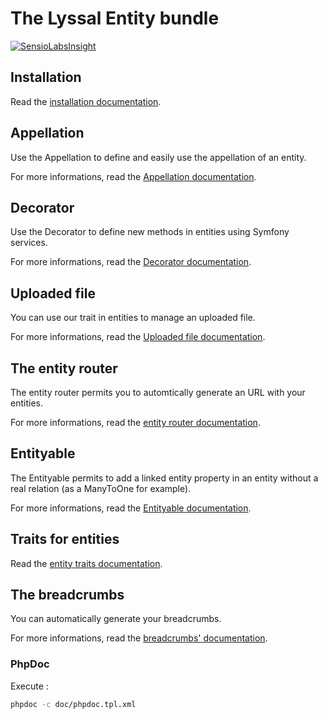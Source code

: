 # The Lyssal Entity bundle

[![SensioLabsInsight](https://insight.sensiolabs.com/projects/385cc3a7-62fd-4af1-8a45-08d3fa598099/small.png)](https://insight.sensiolabs.com/projects/385cc3a7-62fd-4af1-8a45-08d3fa598099)


## Installation

Read the [installation documentation](doc/Installation.md).


## Appellation

Use the Appellation to define and easily use the appellation of an entity.

For more informations, read the [Appellation documentation](doc/Appellation.md).


## Decorator

Use the Decorator to define new methods in entities using Symfony services.

For more informations, read the [Decorator documentation](doc/Decorator.md).


## Uploaded file

You can use our trait in entities to manage an uploaded file.

For more informations, read the [Uploaded file documentation](doc/UploadedFile.md).


## The entity router

The entity router permits you to automtically generate an URL with your entities.

For more informations, read the [entity router documentation](doc/EntityRouter.md).


## Entityable

The Entityable permits to add a linked entity property in an entity without a real relation (as a ManyToOne for example).

For more informations, read the [Entityable documentation](doc/Entityable.md).


## Traits for entities

Read the [entity traits documentation](doc/EntityTraits.md).


## The breadcrumbs

You can automatically generate your breadcrumbs.

For more informations, read the [breadcrumbs' documentation](doc/Breadcrumbs.md).


### PhpDoc

Execute :

```sh
phpdoc -c doc/phpdoc.tpl.xml
```

